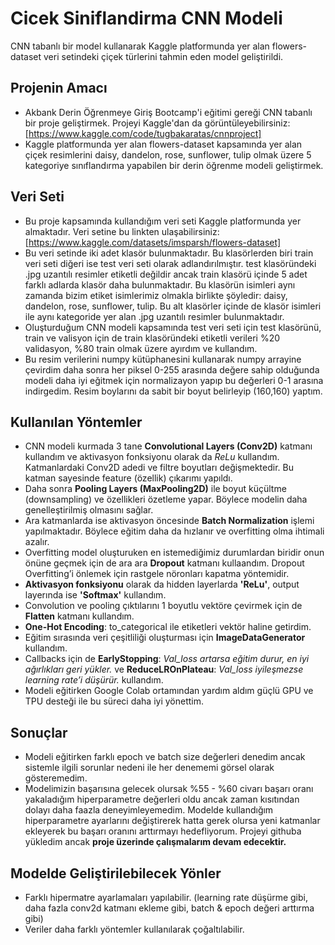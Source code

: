# Cicek Siniflandirma CNN Modeli
CNN tabanlı bir model kullanarak Kaggle platformunda yer alan flowers-dataset veri setindeki çiçek türlerini tahmin eden model geliştirildi.

## Projenin Amacı
* Akbank Derin Öğrenmeye Giriş Bootcamp'i eğitimi gereği CNN tabanlı bir proje geliştirmek. Projeyi Kaggle'dan da görüntüleyebilirsiniz: [https://www.kaggle.com/code/tugbakaratas/cnnproject]
* Kaggle platformunda yer alan flowers-dataset kapsamında yer alan çiçek resimlerini daisy, dandelon, rose, sunflower, tulip olmak üzere 5 kategoriye sınıflandırma yapabilen bir derin öğrenme modeli geliştirmek.

## Veri Seti
* Bu proje kapsamında kullandığım veri seti Kaggle platformunda yer almaktadır. Veri setine bu linkten ulaşabilirsiniz: [https://www.kaggle.com/datasets/imsparsh/flowers-dataset]
* Bu veri setinde iki adet klasör bulunmaktadır. Bu klasörlerden biri train veri seti diğeri ise test veri seti olarak adlandırılmıştır. test klasöründeki .jpg uzantılı resimler etiketli değildir ancak train klasörü içinde 5 adet farklı adlarda klasör daha bulunmaktadır. Bu klasörün isimleri aynı zamanda bizim etiket isimlerimiz olmakla birlikte şöyledir: daisy, dandelon, rose, sunflower, tulip. Bu alt klasörler içinde de klasör isimleri ile aynı kategoride yer alan .jpg uzantılı resimler bulunmaktadır.
* Oluşturduğum CNN modeli kapsamında test veri seti için test klasörünü, train ve valisyon için de train klasöründeki etiketli verileri %20 validasyon, %80 train olmak üzere ayırdım ve kullandım.
* Bu resim verilerini numpy kütüphanesini kullanarak numpy arrayine çevirdim daha sonra her piksel 0-255 arasında değere sahip olduğunda modeli daha iyi eğitmek için normalizayon yapıp bu değerleri 0-1 arasına indirgedim. Resim boylarını da sabit bir boyut belirleyip (160,160) yaptım.

## Kullanılan Yöntemler
* CNN modeli kurmada 3 tane **Convolutional Layers (Conv2D)** katmanı kullandım ve aktivasyon fonksiyonu olarak da *ReLu* kullandım. Katmanlardaki Conv2D adedi ve filtre boyutları değişmektedir. Bu katman sayesinde feature (özellik) çıkarımı yapıldı.
* Daha sonra **Pooling Layers (MaxPooling2D)** ile boyut küçültme (downsampling) ve özellikleri özetleme yapar. Böylece modelin daha genelleştirilmiş olmasını sağlar.
* Ara katmanlarda ise aktivasyon öncesinde **Batch Normalization** işlemi yapılmaktadır. Böylece eğitim daha da hızlanır ve overfitting olma ihtimali azalır.
* Overfitting model oluşturuken en istemediğimiz durumlardan biridir onun önüne geçmek için de ara ara **Dropout** katmanı kullaandım. Dropout Overfitting’i önlemek için rastgele nöronları kapatma yöntemidir.
* **Aktivasyon fonksiyonu** olarak da hidden layerlarda **'ReLu'**, output layerında ise **'Softmax'** kullandım.
* Convolution ve pooling çıktılarını 1 boyutlu vektöre çevirmek için de **Flatten** katmanı kullandım.
* **One-Hot Encoding**: to_categorical ile etiketleri vektör haline getirdim.
* Eğitim sırasında veri çeşitliliği oluşturması için **ImageDataGenerator** kullandım.
* Callbacks için de **EarlyStopping**: *Val_loss artarsa eğitim durur, en iyi ağırlıkları geri yükler.* ve **ReduceLROnPlateau**: *Val_loss iyileşmezse learning rate’i düşürür.* kullandım.
* Modeli eğitirken Google Colab ortamından yardım aldım güçlü GPU ve TPU desteği ile bu süreci daha iyi yönettim.

## Sonuçlar
* Modeli eğitirken farklı epoch ve batch size değerleri denedim ancak sistemle ilgili sorunlar nedeni ile her denememi görsel olarak gösteremedim.
* Modelimizin başarısına gelecek olursak %55 - %60 civarı başarı oranı yakaladığım hiperparametre değerleri oldu ancak zaman kısıtından dolayı daha faazla deneyimleyemedim. Modelde kullandığım hiperparametre ayarlarını değiştirerek hatta gerek olursa yeni katmanlar ekleyerek bu başarı oranını arttırmayı hedefliyorum. Projeyi githuba yükledim ancak **proje üzerinde çalışmalarım devam edecektir.**

## Modelde Geliştirilebilecek Yönler
* Farklı hipermatre ayarlamaları yapılabilir. (learning rate düşürme gibi, daha fazla conv2d katmanı ekleme gibi, batch & epoch değeri arttırma gibi)
* Veriler daha farklı yöntemler kullanılarak çoğaltılabilir.
